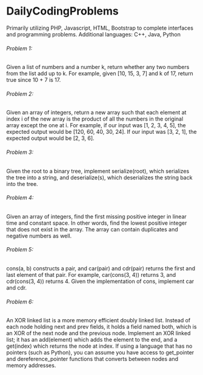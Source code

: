 # DailyCodingProblems
Primarily utilizing PHP, Javascript, HTML, Bootstrap to complete interfaces and programming problems. Additional languages: C++, Java, Python

###### Problem 1:
Given a list of numbers and a number k, return whether any two numbers from the list add up to k. For example, given [10, 15, 3, 7] and k of 17, return true since 10 + 7 is 17.
###### Problem 2: 
Given an array of integers, return a new array such that each element at index i of the new array is the product of all the numbers in the original array except the one at i. For example, if our input was [1, 2, 3, 4, 5], the expected output would be [120, 60, 40, 30, 24]. If our input was [3, 2, 1], the expected output would be [2, 3, 6].
###### Problem 3: 
Given the root to a binary tree, implement serialize(root), which serializes the tree into a string, and deserialize(s), which deserializes the string back into the tree.
###### Problem 4: 
Given an array of integers, find the first missing positive integer in linear time and constant space. In other words, find the lowest positive integer that does not exist in the array. The array can contain duplicates and negative numbers as well.
###### Problem 5: 
cons(a, b) constructs a pair, and car(pair) and cdr(pair) returns the first and last element of that pair. For example, car(cons(3, 4)) returns 3, and cdr(cons(3, 4)) returns 4. Given the implementation of cons, implement car and cdr.
###### Problem 6:
An XOR linked list is a more memory efficient doubly linked list. Instead of each node holding next and prev fields, it holds a field named both, which is an XOR of the next node and the previous node. Implement an XOR linked list; it has an add(element) which adds the element to the end, and a get(index) which returns the node at index. If using a language that has no pointers (such as Python), you can assume you have access to get_pointer and dereference_pointer functions that converts between nodes and memory addresses.
